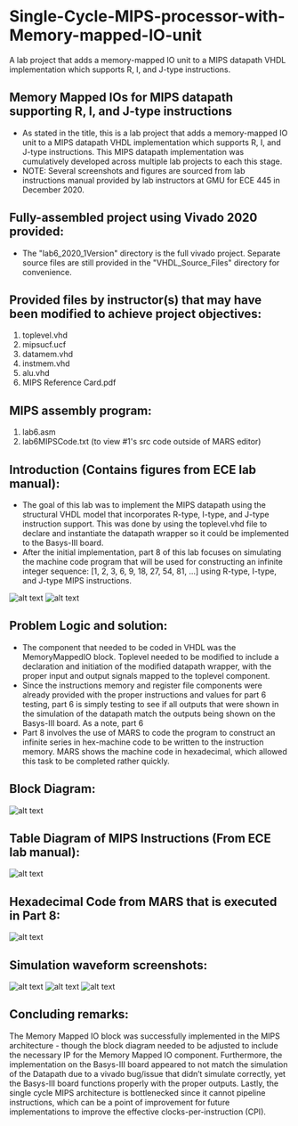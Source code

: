 # Single-Cycle-MIPS-processor-with-Memory-mapped-IO-unit
A lab project that adds a memory-mapped IO unit to a MIPS datapath VHDL implementation which supports R, I, and J-type instructions. 

## Memory Mapped IOs for MIPS datapath supporting R, I, and J-type instructions
* As stated in the title, this is a lab project that adds a memory-mapped IO unit to a MIPS datapath VHDL implementation which supports R, I, and J-type instructions. 
This MIPS datapath implementation was cumulatively developed across multiple lab projects to each this stage.
* NOTE: Several screenshots and figures are sourced from lab instructions manual provided by lab instructors at GMU for ECE 445 in December 2020.

## Fully-assembled project using Vivado 2020 provided:
* The "lab6_2020_1Version" directory is the full vivado project. Separate source files are still provided in the "VHDL_Source_Files" directory for convenience.

## Provided files by instructor(s) that may have been modified to achieve project objectives:
1. toplevel.vhd
2. mipsucf.ucf
3. datamem.vhd
4. instmem.vhd
5. alu.vhd
6. MIPS Reference Card.pdf

## MIPS assembly program:
1. lab6.asm
2. lab6MIPSCode.txt (to view #1's src code outside of MARS editor)

## Introduction (Contains figures from ECE lab manual):
* The goal of this lab was to implement the MIPS datapath using the structural VHDL model that incorporates R-type, I-type, and J-type instruction support. This was done by using the toplevel.vhd file to declare and instantiate the datapath wrapper so it could be implemented to the Basys-III board. 
* After the initial implementation, part 8 of this lab focuses on simulating the machine code program that will be used for constructing an infinite integer sequence: [1, 2, 3, 6, 9, 18, 27, 54, 81, ...] using R-type, I-type, and J-type MIPS instructions.

![alt text](<README_Contents/Top-Level block diagram.png>)
![alt text](<README_Contents/Datapath for R-type instructions.png>)

## Problem Logic and solution:
* The component that needed to be coded in VHDL was the MemoryMappedIO block. Toplevel needed to be modified to include a declaration and initiation of the modified datapath wrapper, with the proper input and output signals mapped to the toplevel component. 
* Since the instructions memory and register file components were already provided with the proper instructions and values for part 6 testing, part 6 is simply testing to see if all outputs that were shown in the simulation of the datapath match the outputs being shown on the Basys-III board. As a note, part 6 
* Part 8 involves the use of MARS to code the program to construct an infinite series in hex-machine code to be written to the instruction memory. MARS shows the machine code in hexadecimal, which allowed this task to be completed rather quickly.

## Block Diagram:
![alt text](<README_Contents/Block Diagram.jpg>)

## Table Diagram of MIPS Instructions (From ECE lab manual):
![alt text](<README_Contents/Table of MIPS Instructions.png>)

## Hexadecimal Code from MARS that is executed in Part 8:
![alt text](<README_Contents/Hexidecimal Code from MARS.png>)

## Simulation waveform screenshots:
![alt text](<README_Contents/Memory Mapped IO Simulation.png>)
![alt text](<README_Contents/Datapath Simulation.png>)
![alt text](<README_Contents/Part 8 Datapath Simulation.png>)

## Concluding remarks:
The Memory Mapped IO block was successfully implemented in the MIPS architecture - though the block diagram needed to be adjusted to include the necessary IP for the Memory Mapped IO component. Furthermore, the implementation on the Basys-III board appeared to not match the simulation of the Datapath due to a vivado bug/issue that didn’t simulate correctly, yet the Basys-III board functions properly with the proper outputs.
Lastly, the single cycle MIPS architecture is bottlenecked since it cannot pipeline instructions, which can be a point of improvement for future implementations to improve the effective clocks-per-instruction (CPI).

